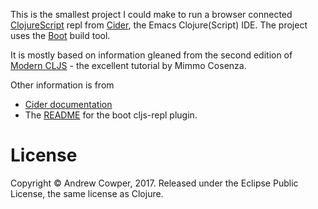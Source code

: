 This is the smallest project I could make to run a browser connected
[ClojureScript](https://clojurescript.org/) repl from
[Cider](https://cider.readthedocs.io/en/latest/), the Emacs
Clojure(Script) IDE. The project uses the [Boot](http://boot-clj.com/)
build tool.

It is mostly based on information gleaned from the second edition of
[Modern CLJS](https://github.com/magomimmo/modern-cljs) - the
excellent tutorial by Mimmo Cosenza.

Other information is from

* [Cider documentation](https://cider.readthedocs.io/en/latest/up_and_running/#browser-connected-clojurescript-repl-in-boot-project)
* The [README](https://github.com/adzerk-oss/boot-cljs-repl/blob/master/README.md) for the boot cljs-repl plugin.

# License

Copyright © Andrew Cowper, 2017. Released under the Eclipse Public
License, the same license as Clojure.